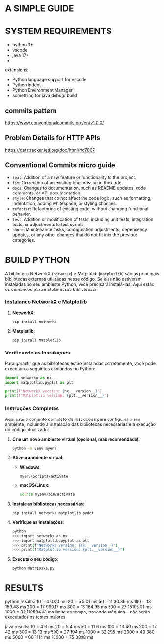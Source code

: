 # A SIMPLE GUIDE 


# SYSTEM REQUIREMENTS

- python 3+
- vscode
- java 17+
- 
extensions:
- Python language support for vscode 
- Python Indent
- Python Environment Manager
- something for java debug/ build



## commits pattern

<https://www.conventionalcommits.org/en/v1.0.0/>

## Problem Details for HTTP APIs

<https://datatracker.ietf.org/doc/html/rfc7807>


## Conventional Commits micro guide

- `feat`: Addition of a new feature or functionality to the project.
- `fix`: Correction of an existing bug or issue in the code.
- `docs`: Changes to documentation, such as README updates, code comments, or API documentation.
- `style`: Changes that do not affect the code logic, such as formatting, indentation, adding whitespace, or styling changes.
- `refactor`: Refactoring of existing code, without changing functional behavior.
- `test`: Addition or modification of tests, including unit tests, integration tests, or adjustments to test scripts.
- `chore`: Maintenance tasks, configuration adjustments, dependency updates, or any other changes that do not fit into the previous categories.


# BUILD PYTHON
  

A biblioteca NetworkX (`networkx`) e Matplotlib (`matplotlib`) são as principais bibliotecas externas utilizadas nesse código. 
Se elas não estiverem instaladas no seu ambiente Python, você precisará instalá-las. 
Aqui estão os comandos para instalar essas bibliotecas:

### Instalando NetworkX e Matplotlib

1. **NetworkX**:
    ```sh
    pip install networkx
    ```

2. **Matplotlib**:
    ```sh
    pip install matplotlib
    ```

### Verificando as Instalações

Para garantir que as bibliotecas estão instaladas corretamente, você pode executar os seguintes comandos no Python:

```python
import networkx as nx
import matplotlib.pyplot as plt

print(f"NetworkX version: {nx.__version__}")
print(f"Matplotlib version: {plt.__version__}")
```

### Instruções Completas

Aqui está o conjunto completo de instruções para configurar o seu ambiente, incluindo a instalação das bibliotecas necessárias e a execução do código atualizado:

1. **Crie um novo ambiente virtual (opcional, mas recomendado)**:
    ```sh
    python -m venv myenv
    ```

2. **Ative o ambiente virtual**:
    - **Windows**:
        ```sh
        myenv\Scripts\activate
        ```
    - **macOS/Linux**:
        ```sh
        source myenv/bin/activate
        ```

3. **Instale as bibliotecas necessárias**:
    ```sh
    pip install networkx matplotlib pydot
    ```

4. **Verifique as instalações**:
    ```sh
    python
    >>> import networkx as nx
    >>> import matplotlib.pyplot as plt
    >>> print(f"NetworkX version: {nx.__version__}")
    >>> print(f"Matplotlib version: {plt.__version__}")
    ```

5. **Execute o seu código**:
    ```sh
    python Matrioska.py
    ```

    
# RESULTS
python results:
10 = 4  0.00 ms
20 = 5  5.01 ms
50 = 11 30.36 ms
100 = 13 159.48 ms 
200 = 17 990.17 ms 
300 = 13 164.95 ms
500 = 27 15105.01 ms 
1000 = 32 110534.41 ms
limite de tempo, travando máquina... não serão executados os testes maiores

java results:
10 = 4  6 ms
20 = 5  4 ms
50 = 11 6 ms
100 = 13 40 ms 
200 = 17 42 ms 
300 = 13 13 ms
500 = 27 194 ms 
1000 = 32 295 ms
2000 = 43 380 ms
5000 = 60 1114 ms 
10000 = 75 3898 ms
